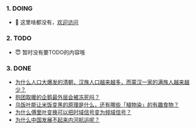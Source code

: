 ### 1. DOING
- 👋 这里啥都没有，[欢迎访问](https://fangler.github.io/)

### 2. TODO 
- 😇 暂时没有要TODO的内容哦

### 3. DONE
<!-- BLOG-POST-LIST:START -->
- [为什么人口大爆发的清朝，汉族人口越来越多，而蒙汉一家的满族人越来越少？](https://daily.zhihu.com/story/9761923)
- [抱团取暖的企鹅最外层会被冻死吗？](https://daily.zhihu.com/story/9761935)
- [乌饭叶能让米饭变黑的原理是什么，还有哪些「植物染」的有趣食物？](https://daily.zhihu.com/story/9761945)
- [为什么傅里叶变换可以把时域信号变为频域信号？](https://daily.zhihu.com/story/9761950)
- [为什么中国发展不起来内河航运呢？](https://daily.zhihu.com/story/9762000)
<!-- BLOG-POST-LIST:END -->
